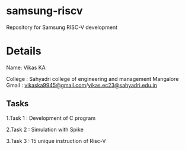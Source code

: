 # samsung-riscv
Repository for Samsung RISC-V development



# Details
Name: Vikas KA

College : Sahyadri college of engineering and management Mangalore 
Gmail : vikaska9945@gmail.com/vikas.ec23@sahyadri.edu.in



## Tasks
1.Task 1 : Development of C program 

2.Task 2 : Simulation with Spike 

3.Task 3 : 15 unique instruction of Risc-V 





